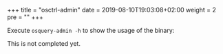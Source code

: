 +++
title = "osctrl-admin"
date = 2019-08-10T19:03:08+02:00
weight = 2
pre = ""
+++

Execute `osquery-admin -h` to show the usage of the binary:

This is not completed yet.

